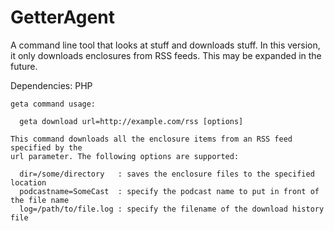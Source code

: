 # GetterAgent
A command line tool that looks at stuff and downloads stuff. In this version, it only downloads enclosures from RSS feeds. This may be expanded in the future.

Dependencies: PHP

```
geta command usage:

  geta download url=http://example.com/rss [options]

This command downloads all the enclosure items from an RSS feed specified by the 
url parameter. The following options are supported:

  dir=/some/directory   : saves the enclosure files to the specified location
  podcastname=SomeCast  : specify the podcast name to put in front of the file name
  log=/path/to/file.log : specify the filename of the download history file
``` 
